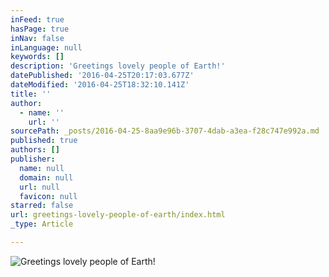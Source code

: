 ```yaml
---
inFeed: true
hasPage: true
inNav: false
inLanguage: null
keywords: []
description: 'Greetings lovely people of Earth!'
datePublished: '2016-04-25T20:17:03.677Z'
dateModified: '2016-04-25T18:32:10.141Z'
title: ''
author:
  - name: ''
    url: ''
sourcePath: _posts/2016-04-25-8aa9e96b-3707-4dab-a3ea-f28c747e992a.md
published: true
authors: []
publisher:
  name: null
  domain: null
  url: null
  favicon: null
starred: false
url: greetings-lovely-people-of-earth/index.html
_type: Article

---
```

![Greetings lovely people of Earth!](https://s3-us-west-2.amazonaws.com/the-grid-img/p/ec1cff32f7d5faeced0a54cdacce15537a3abb71.jpg)